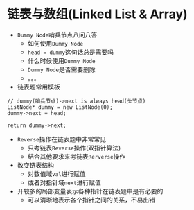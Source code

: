 # 链表与数组(Linked List & Array)

* `Dummy Node`哨兵节点八问八答
  * 如何使用`Dummy Node`
  * `head = dummy`这句话总是需要吗
  * 什么时候使用`Dummy Node`
  * `Dummy Node`是否需要删除
  * 。。。
* 链表题常用模板
```
// dummy(哨兵节点)->next is always head(头节点)
ListNode* dummy = new ListNode(0);
dummy->next = head;

return dummy->next;
```
* `Reverse`操作在链表题中非常常见
  * 只考链表`Reverse`操作(双指针算法)
  * 结合其他要求来考链表`Rerverse`操作
* 改变链表结构
  * 对数值域`val`进行赋值
  * 或者对指针域`next`进行赋值
* 开较多的局部变量表示各种指针在链表题中是有必要的
  * 可以清晰地表示各个指针之间的关系，不易出错
